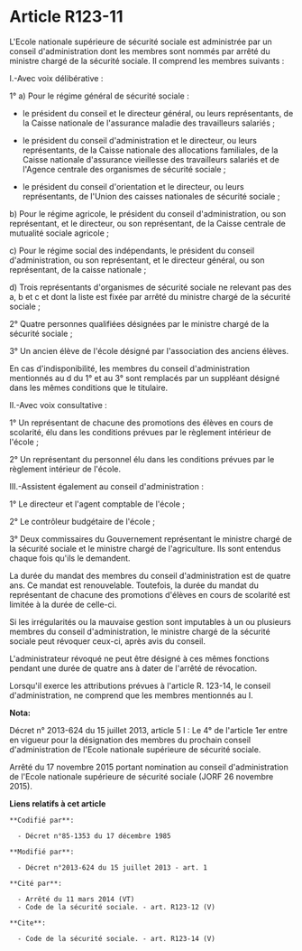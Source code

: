 # Article R123-11

L'Ecole nationale supérieure de sécurité sociale est administrée par un conseil d'administration dont les membres sont nommés
par arrêté du ministre chargé de la sécurité sociale. Il comprend les membres suivants : 

I.-Avec voix délibérative : 

1° a) Pour le régime général de sécurité sociale :

- le président du conseil et le directeur général, ou leurs représentants, de la Caisse nationale de l'assurance maladie des
travailleurs salariés ;

- le président du conseil d'administration et le directeur, ou leurs représentants, de la Caisse nationale des allocations
familiales, de la Caisse nationale d'assurance vieillesse des travailleurs salariés et de l'Agence centrale des organismes de
sécurité sociale ;

- le président du conseil d'orientation et le directeur, ou leurs représentants, de l'Union des caisses nationales de
sécurité sociale ; 

b) Pour le régime agricole, le président du conseil d'administration, ou son représentant, et le directeur, ou son
représentant, de la Caisse centrale de mutualité sociale agricole ; 

c) Pour le régime social des indépendants, le président du conseil d'administration, ou son représentant, et le directeur
général, ou son représentant, de la caisse nationale ; 

d) Trois représentants d'organismes de sécurité sociale ne relevant pas des a, b et c et dont la liste est fixée par arrêté
du ministre chargé de la sécurité sociale ; 

2° Quatre personnes qualifiées désignées par le ministre chargé de la sécurité sociale ; 

3° Un ancien élève de l'école désigné par l'association des anciens élèves. 

En cas d'indisponibilité, les membres du conseil d'administration mentionnés au d du 1° et au 3° sont remplacés par un
suppléant désigné dans les mêmes conditions que le titulaire. 

II.-Avec voix consultative : 

1° Un représentant de chacune des promotions des élèves en cours de scolarité, élu dans les conditions prévues par le
règlement intérieur de l'école ; 

2° Un représentant du personnel élu dans les conditions prévues par le règlement intérieur de l'école. 

III.-Assistent également au conseil d'administration : 

1° Le directeur et l'agent comptable de l'école ; 

2° Le contrôleur budgétaire de l'école ; 

3° Deux commissaires du Gouvernement représentant le ministre chargé de la sécurité sociale et le ministre chargé de
l'agriculture. Ils sont entendus chaque fois qu'ils le demandent. 

La durée du mandat des membres du conseil d'administration est de quatre ans. Ce mandat est renouvelable. Toutefois, la durée
du mandat du représentant de chacune des promotions d'élèves en cours de scolarité est limitée à la durée de celle-ci. 

Si les irrégularités ou la mauvaise gestion sont imputables à un ou plusieurs membres du conseil d'administration, le
ministre chargé de la sécurité sociale peut révoquer ceux-ci, après avis du conseil. 

L'administrateur révoqué ne peut être désigné à ces mêmes fonctions pendant une durée de quatre ans à dater de l'arrêté de
révocation. 

Lorsqu'il exerce les attributions prévues à l'article R. 123-14, le conseil d'administration, ne comprend que les membres
mentionnés au I.

**Nota:**

Décret n° 2013-624 du 15 juillet 2013, article 5 I : Le 4° de l'article 1er entre en vigueur pour la désignation des membres
du prochain conseil d'administration de l'Ecole nationale supérieure de sécurité sociale.

Arrêté du 17 novembre 2015 portant nomination au conseil d'administration de l'Ecole nationale supérieure de sécurité sociale
(JORF 26 novembre 2015).

**Liens relatifs à cet article**

	**Codifié par**:

	  - Décret n°85-1353 du 17 décembre 1985

	**Modifié par**:

	  - Décret n°2013-624 du 15 juillet 2013 - art. 1

	**Cité par**:

	  - Arrêté du 11 mars 2014 (VT)
	  - Code de la sécurité sociale. - art. R123-12 (V)

	**Cite**:

	  - Code de la sécurité sociale. - art. R123-14 (V)
